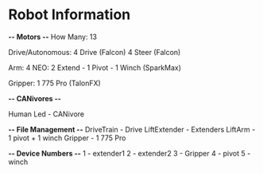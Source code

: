 # **Robot Information**

**-- Motors --**
How Many: 13

Drive/Autonomous:
4 Drive (Falcon)
4 Steer (Falcon)

Arm:
4 NEO: 2 Extend - 1 Pivot - 1 Winch (SparkMax)

Gripper:
1 775 Pro (TalonFX)

**-- CANivores --**

Human Led - CANivore

**-- File Management --**
DriveTrain - Drive
LiftExtender - Extenders
LiftArm - 1 pivot + 1 winch
Gripper - 1 775 Pro

**-- Device Numbers --**
1 - extender1
2 - extender2
3 - Gripper
4 - pivot
5 - winch
